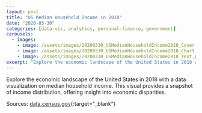 ```yaml
---
layout: post
title: "US Median Household Income in 2018"
date: "2020-03-30"
categories: [data-viz, analytics, personal-finance, government]
carousels:
  - images: 
    - image: /assets/images/20200330_USMedianHouseholdIncome2018_Cover.png
    - image: /assets/images/20200330_USMedianHouseholdIncome2018_Chart.png
    - image: /assets/images/20200330_USMedianHouseholdIncome2018_Text.png
excerpt: "Explore the economic landscape of the United States in 2018 with a data visualization on median household income. This visual provides a snapshot of income distribution, offering insight into economic disparities."
---
```


Explore the economic landscape of the United States in 2018 with a data visualization on median household income. This visual provides a snapshot of income distribution, offering insight into economic disparities.

Sources:
[data.census.gov](https://data.census.gov/){:target="_blank"}